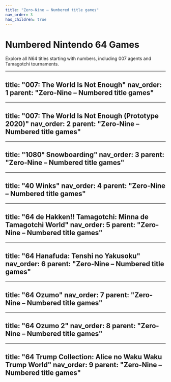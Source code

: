```yaml
---
title: "Zero-Nine – Numbered title games"
nav_order: 3
has_children: true
---
```


# Numbered Nintendo 64 Games

Explore all N64 titles starting with numbers, including 007 agents and Tamagotchi tournaments.

---
title: "007: The World Is Not Enough"
nav_order: 1
parent: "Zero-Nine – Numbered title games"
---

---
title: "007: The World Is Not Enough (Prototype 2020)"
nav_order: 2
parent: "Zero-Nine – Numbered title games"
---

---
title: "1080° Snowboarding"
nav_order: 3
parent: "Zero-Nine – Numbered title games"
---

---
title: "40 Winks"
nav_order: 4
parent: "Zero-Nine – Numbered title games"
---

---
title: "64 de Hakken!! Tamagotchi: Minna de Tamagotchi World"
nav_order: 5
parent: "Zero-Nine – Numbered title games"
---

---
title: "64 Hanafuda: Tenshi no Yakusoku"
nav_order: 6
parent: "Zero-Nine – Numbered title games"
---

---
title: "64 Ozumo"
nav_order: 7
parent: "Zero-Nine – Numbered title games"
---

---
title: "64 Ozumo 2"
nav_order: 8
parent: "Zero-Nine – Numbered title games"
---

---
title: "64 Trump Collection: Alice no Waku Waku Trump World"
nav_order: 9
parent: "Zero-Nine – Numbered title games"
---
